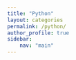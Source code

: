 ```yaml
---
title: "Python"
layout: categories
permalink: /python/
author_profile: true
sidebar: 
    nav: "main"
---
```

